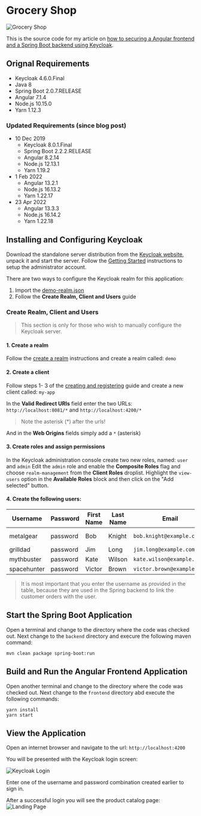 # Grocery Shop

![Grocery Shop](images/shop.ico?raw=true "Grocery Shop")

This is the source code for my article on [how to securing a Angular frontend and a Spring Boot backend using Keycloak](https://www.linkedin.com/pulse/securing-java-rest-services-keycloak-part-4-jannie-louwrens/).

## Orignal Requirements

  - Keycloak 4.6.0.Final
  - Java 8
  - Spring Boot 2.0.7.RELEASE
  - Angular 7.1.4
  - Node.js 10.15.0
  - Yarn 1.12.3

### Updated Requirements (since blog post)
  - 10 Dec 2019
    - Keycloak 8.0.1.Final
    - Spring Boot 2.2.2.RELEASE
    - Angular 8.2.14
    - Node.js 12.13.1
    - Yarn 1.19.2
  - 1 Feb 2022
    - Angular 13.2.1
    - Node.js 16.13.2
    - Yarn 1.22.17
  - 23 Apr 2022
    - Angular 13.3.3
    - Node.js 16.14.2
    - Yarn 1.22.18

## Installing and Configuring Keycloak
Download the standalone server distribution from the [Keycloak website](https://www.keycloak.org/), unpack it and start the server. Follow the [Getting Started](https://www.keycloak.org/docs/latest/getting_started/index.html#creating-the-admin-account) instructions to setup the administrator account.

There are two ways to configure the Keycloak realm for this application:
1. Import the [demo-realm.json](keycloak/demo-realm.json)
2. Follow the **Create Realm, Client and Users** guide

### Create Realm, Client and Users
>This section is only for those who wish to manually configure the Keycloak server.

#### 1. Create a realm
Follow the [create a realm](https://www.keycloak.org/docs/latest/getting_started/index.html#_create-realm) instructions and create a realm called: `demo`
#### 2. Create a client
Follow steps 1- 3 of the [creating and registering](https://www.keycloak.org/docs/latest/getting_started/index.html#creating-and-registering-the-client) guide and create a new client called: `my-app`

In the **Valid Redirect URIs** field enter the two URLs: `http://localhost:8081/*` and `http://localhost:4200/*`
> Note the asterisk (*) after the urls!

And in the **Web Origins** fields simply add a `*` (asterisk)
#### 3. Create roles and assign permissions
In the Keycloak administration console create two new roles, named: `user` and `admin`
Edit the `admin` role and enable the **Composite Roles** flag and choose `realm-management` from the **Client Roles** droplist.
Highlight the `view-users` option in the **Available Roles** block and then click on the "Add selected" button.
#### 4. Create the following users:
| Username | Password | First Name | Last Name | Email | Roles |
| ------ | ------ | ------ | ------ | ------ | ------ |
| metalgear | password | Bob | Knight | `bob.knight@example.com` | ADMIN, USER |
| grilldad | password | Jim | Long | `jim.long@example.com` | USER |
| mythbuster | password | Kate | Wilson | `kate.wilson@example.com` | USER |
| spacehunter | password | Victor | Brown | `victor.brown@example.com` | USER |
> It is most important that you enter the username as provided in the table, because they are used in the Spring backend to link the customer orders with the user.

## Start the Spring Boot Application
Open a terminal and change to the directory where the code was checked out.
Next change to the `backend` directory and execure the following maven command:
```
mvn clean package spring-boot:run
```
## Build and Run the Angular Frontend Application
Open another terminal and change to the directory where the code was checked out.
Next change to the `frontend` directory abd execute the following commands:
```
yarn install
yarn start
```
## View the Application
Open an internet browser and navigate to the url: `http://localhost:4200`

You will be presented with the Keycloak login screen:

![Keycloak Login](images/keycloak_login.png?raw=true "Keycloak Login")

Enter one of the username and password combination created earlier to sign in.

After a successful login you will see the product catalog page:
![Landing Page](images/shopapp.png?raw=true "Landing Page")
